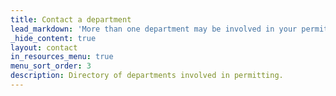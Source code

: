 ```yaml
---
title: Contact a department
lead_markdown: 'More than one department may be involved in your permitting process. Not sure who to contact? [Residential Plan Review](/resources/contact/#residential-plan-review) is a great place to start.'
_hide_content: true
layout: contact
in_resources_menu: true
menu_sort_order: 3
description: Directory of departments involved in permitting.
---
```

